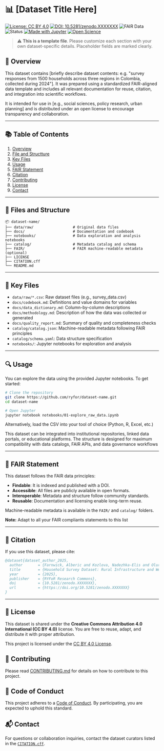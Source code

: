 # 📊 [Dataset Title Here]

[![License: CC BY 4.0](https://img.shields.io/badge/License-CC--BY--4.0-lightgrey.svg)](https://creativecommons.org/licenses/by/4.0/)
[![DOI: 10.5281/zenodo.XXXXXXX](https://zenodo.org/badge/DOI/10.5281/zenodo.XXXXXXX.svg)](https://doi.org/10.5281/zenodo.XXXXXXX)
![FAIR Data](https://img.shields.io/badge/FAIR-Compliant-4db8ff)
![Status](https://img.shields.io/badge/status-published-blue)
[![Made with Jupyter](https://img.shields.io/badge/Jupyter-Notebook-orange.svg)](notebook/)
[![Open Science](https://img.shields.io/badge/open%20science-yes-brightgreen)](https://www.fosteropenscience.eu/)

> ⚠️ **This is a template file**. Please customize each section with your own dataset-specific details. Placeholder fields are marked clearly.

## 🧭 Overview

This dataset contains [briefly describe dataset contents: e.g. "survey responses from 1500 households across three regions in Colombia, collected during 2024"]. It was prepared using a standardized FAIR-aligned data template and includes all relevant documentation for reuse, citation, and integration into scientific workflows.

It is intended for use in [e.g., social sciences, policy research, urban planning] and is distributed under an open license to encourage transparency and collaboration.

---

## 📚 Table of Contents

1. [Overview](#overview)
2. [File and Structture](#-files-and-structure)
3. [Key Files](#-key-files)
4. [Usage](#-usage)
5. [FAIR Statement](#fair-statement)
6. [Citation](#-citation)
7. [Contributing](#-contr})
8. [License](#license)
9. [Contact](#contact)

---

## 📁 Files and Structure

```
📦 dataset-name/
├── data/raw/                  # Original data files
├── docs/                      # Documentation and codebook
├── notebooks/                 # Data exploration and analysis notebooks
├── catalog/                   # Metadata catalog and schema
├── FAIR/                      # FAIR machine-readable metadata (optional)
├── LICENSE
├── CITATION.cff
└── README.md
```

---

## 📂 Key Files

- `data/raw/*.csv`: Raw dataset files (e.g., survey_data.csv)
- `docs/codebook.md`: Definitions and value domains for variables
- `docs/data_dictionary.md`: Column-by-column descriptions
- `docs/methodology.md`: Description of how the data was collected or generated
- `docs/quality_report.md`: Summary of quality and completeness checks
- `catalog/catalog.json`: Machine-readable metadata following FAIR principles
- `catalog/schema.yaml`: Data structure specification
- `notebooks/`: Jupyter notebooks for exploration and analysis

---

## 🔍 Usage

You can explore the data using the provided Jupyter notebooks. To get started:

``` bash
# Clone the repository
git clone https://github.com/ryfor/dataset-name.git
cd dataset-name

# Open Jupyter
jupyter notebook notebooks/01-explore_raw_data.ipynb
```

Alternatively, load the CSV into your tool of choice (Python, R, Excel, etc.)

This dataset can be integrated into institutional repositories, linked data portals, or educational platforms. The structure is designed for maximum compatibility with data catalogs, FAIR APIs, and data governance workflows

---

## 🧬 FAIR Statement

This dataset follows the FAIR data principles:

- **Findable**: It is indexed and published with a DOI.
- **Accessible**: All files are publicly available in open formats.
- **Interoperable**: Metadata and structure follow community standards.
- **Reusable**: Documentation and licensing enable long-term reuse.

Machine-readable metadata is available in the `FAIR/` and `catalog/` folders.

**Note:** Adapt to all your FAIR compliants statements to this list

---

## 📖 Citation

If you use this dataset, please cite:

```bibtex
@dataset{dataset_author_2025,
  author       = {Farnwick, Alberic and Kozlova, Nadezhka-Elis and Oluremi, Tundé-Maxon},
  title        = {Household Survey Dataset: Rural Infrastructure and Wellbeing, 2024},
  year         = {2025},
  publisher    = {RYFoR Research Commons},
  doi          = {10.5281/zenodo.XXXXXXX},
  url          = {https://doi.org/10.5281/zenodo.XXXXXXX}
}
```

---

## 📜 License

This dataset is shared under the **Creative Commons Attribution 4.0 International (CC BY 4.0)** license. You are free to reuse, adapt, and distribute it with proper attribution.

This project is licensed under the [CC BY 4.0 License](LICENSE).

## 🤝 Contributing

Please read [CONTRIBUTING.md](CONTRIBUTING.md) for details on how to contribute to this project.

## 🧾 Code of Conduct

This project adheres to a [Code of Conduct](CODE_OF_CONDUCT.md). By participating, you are expected to uphold this standard.


## 📬 Contact

For questions or collaboration inquiries, contact the dataset curators listed in the [`CITATION.cff`](./CITATION.cff).
